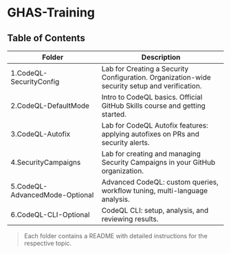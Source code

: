 # GHAS-Training

## Table of Contents

| Folder                              | Description                                                                                       |
|-------------------------------------|---------------------------------------------------------------------------------------------------|
| 1.CodeQL-SecurityConfig             | Lab for Creating a Security Configuration. Organization-wide security setup and verification.        |
| 2.CodeQL-DefaultMode                | Intro to CodeQL basics. Official GitHub Skills course and getting started.                        |
| 3.CodeQL-Autofix                    | Lab for CodeQL Autofix features: applying autofixes on PRs and security alerts.                   |
| 4.SecurityCampaigns                 | Lab for creating and managing Security Campaigns in your GitHub organization.                     |
| 5.CodeQL-AdvancedMode-Optional      | Advanced CodeQL: custom queries, workflow tuning, multi-language analysis.                        |
| 6.CodeQL-CLI-Optional               | CodeQL CLI: setup, analysis, and reviewing results.                                               |

> Each folder contains a README with detailed instructions for the respective topic.
